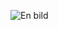 ![En bild](<img src="http://yuml.me/diagram/scruffy/class/[User|+Forename+;Surname;+HashedPassword;-Salt|+Login();+Logout()]" >)

